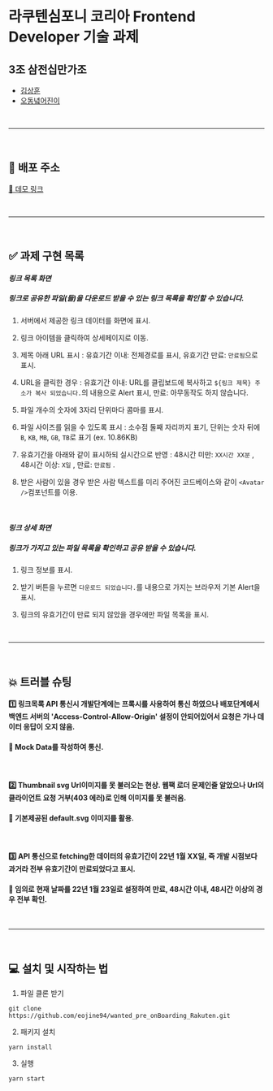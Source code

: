 # 라쿠텐심포니 코리아 Frontend Developer 기술 과제

## 3조 삼전십만가조

- [김상훈](https://github.com/Ho0on)
- [오동녘어진이](https://github.com/eojine94)

<br/>

---

<br/>

## 🚀 배포 주소

[🔗 데모 링크](https://elegant-goldwasser-500691.netlify.app/)

<br/>

---

<br/>

## ✅ 과제 구현 목록

#### **_링크 목록 화면_**

##### 링크로 공유한 파일(들)을 다운로드 받을 수 있는 링크 목록을 확인할 수 있습니다.

1. 서버에서 제공한 링크 데이터를 화면에 표시.

2. 링크 아이템을 클릭하여 상세페이지로 이동.

3. 제목 아래 URL 표시 : 유효기간 이내: 전체경로를 표시, 유효기간 만료: `만료됨`으로 표시.

4. URL을 클릭한 경우 : 유효기간 이내: URL를 클립보드에 복사하고 `${링크 제목} 주소가 복사 되었습니다.`의 내용으로 Alert 표시, 만료: 아무동작도 하지 않습니다.

5. 파일 개수의 숫자에 3자리 단위마다 콤마를 표시.

6. 파일 사이즈를 읽을 수 있도록 표시 : 소수점 둘째 자리까지 표기, 단위는 숫자 뒤에 `B`, `KB`, `MB`, `GB`, `TB`로 표기 (ex. 10.86KB)

7. 유효기간을 아래와 같이 표시하되 실시간으로 반영 : 48시간 미만: `XX시간 XX분` , 48시간 이상: `X일` , 만료: `만료됨` .

8. 받은 사람이 있을 경우 받은 사람 텍스트를 미리 주어진 코드베이스와 같이 `<Avatar />`컴포넌트를 이용.

<br/>

#### **_링크 상세 화면_**

##### 링크가 가지고 있는 파일 목록을 확인하고 공유 받을 수 있습니다.

1. 링크 정보를 표시.

2. 받기 버튼을 누르면 `다운로드 되었습니다.`를 내용으로 가지는 브라우저 기본 Alert을 표시.

3. 링크의 유효기간이 만료 되지 않았을 경우에만 파일 목록을 표시.

<br/>

---

<br/>

## 💥 트러블 슈팅

#### 1️⃣ 링크목록 API 통신시 개발단계에는 프록시를 사용하여 통신 하였으나 배포단계에서 백엔드 서버의 'Access-Control-Allow-Origin' 설정이 안되어있어서 요청은 가나 데이터 응답이 오지 않음.
#### 🚐 Mock Data를 작성하여 통신.
<br/>

#### 2️⃣ Thumbnail svg Url이미지를 못 불러오는 현상. 웹팩 로더 문제인줄 알았으나 Url의 클라이언트 요청 거부(403 에러)로 인해 이미지를 못 불러옴.
#### 🚐 기본제공된 default.svg 이미지를 활용.
<br/>

#### 3️⃣ API 통신으로 fetching한 데이터의 유효기간이 22년 1월 XX일, 즉 개발 시점보다 과거라 전부 유효기간이 만료되었다고 표시.
#### 🚐 임의로 현재 날짜를 22년 1월 23일로 설정하여 만료, 48시간 이내, 48시간 이상의 경우 전부 확인.

<br/>

---

<br/>

## 💻 설치 및 시작하는 법

1. 파일 클론 받기

```
git clone https://github.com/eojine94/wanted_pre_onBoarding_Rakuten.git
```

2. 패키지 설치

```
yarn install
```

3. 실행

```
yarn start
```
